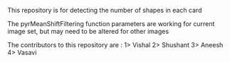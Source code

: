 This repository is for detecting the number of shapes in each card

The pyrMeanShiftFiltering function parameters are working for current image set, but may need to be altered for other images

The contributors to this repository are :
1> Vishal
2> Shushant
3> Aneesh
4> Vasavi